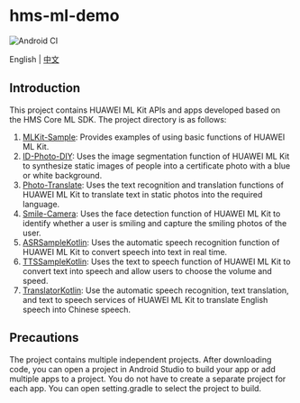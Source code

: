 # hms-ml-demo

![Android CI](https://github.com/HMS-Core/hms-ml-demo/workflows/Android%20CI/badge.svg)

English | [中文](https://github.com/HMS-Core/hms-ml-demo/blob/master/README_ZH.md)

## Introduction

This project contains HUAWEI ML Kit APIs and apps developed based on the HMS Core ML SDK. The project directory is as follows:
1. [MLKit-Sample](https://github.com/HMS-Core/hms-ml-demo/blob/master/MLKit-Sample): Provides examples of using basic functions of HUAWEI ML Kit.
2. [ID-Photo-DIY](https://github.com/HMS-Core/hms-ml-demo/blob/master/ID-Photo-DIY): Uses the image segmentation function of HUAWEI ML Kit to synthesize static images of people into a certificate photo with a blue or white background.
3. [Photo-Translate](https://github.com/HMS-Core/hms-ml-demo/blob/master/Photo-Translate): Uses the text recognition and translation functions of HUAWEI ML Kit to translate text in static photos into the required language.
4. [Smile-Camera](https://github.com/HMS-Core/hms-ml-demo/blob/master/Smile-Camera): Uses the face detection function of HUAWEI ML Kit to identify whether a user is smiling and capture the smiling photos of the user.
5. [ASRSampleKotlin](https://github.com/HMS-Core/hms-ml-demo/blob/master/ASRSampleKotlin): Uses the automatic speech recognition function of HUAWEI ML Kit to convert speech into text in real time.
6. [TTSSampleKotlin](https://github.com/HMS-Core/hms-ml-demo/blob/master/TTSSampleKotlin): Uses the text to speech function of HUAWEI ML Kit to convert text into speech and allow users to choose the volume and speed.
7. [TranslatorKotlin](https://github.com/HMS-Core/hms-ml-demo/tree/master/TranslatorKotlin): Use the automatic speech recognition, text translation, and  text to speech services of HUAWEI ML Kit to translate English speech into Chinese speech. 
## Precautions

The project contains multiple independent projects. After downloading code,
you can open a project in Android Studio to build your app or add multiple apps to a project.
You do not have to create a separate project for each app. You can open setting.gradle to select the project to build.
